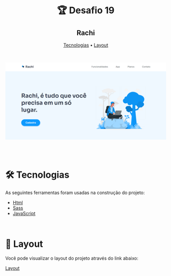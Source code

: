 <h1 align="center"> 🏆 Desafio 19</h1>

<h2 align="center">Rachi</h2>
<p align="center">
 <a href="#tecnologias">Tecnologias</a> • 
 <a href="#layout">Layout</a> 
</p>
</br>
<p align="center">
  <img alt="Project" src="./.github/tela.png">
</p>

</br>

</br>

<div id="tecnologias">

# 🛠 Tecnologias

As seguintes ferramentas foram usadas na construção do projeto:

- [Html](https://developer.mozilla.org/pt-BR/docs/Web/HTML) 
- [Sass](https://sass-lang.com/)
- [JavaScript](https://developer.mozilla.org/pt-BR/docs/Web/javascript)

</br>
<div id="layout">

# 🔖 Layout

Você pode visualizar o layout do projeto através do link abaixo:

<a href="https://www.figma.com/file/Yb9IBH56g7T1hdIyZ3BMNO/Desafios---Codel%C3%A2ndia?node-id=32505%3A3">Layout</a>

</div>
